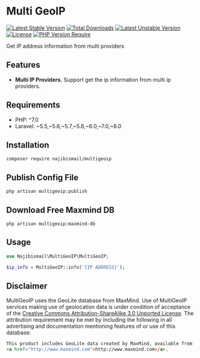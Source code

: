 # Multi GeoIP

[![Latest Stable Version](http://poser.pugx.org/najibismail/multigeoip/v)](https://packagist.org/packages/najibismail/multigeoip) [![Total Downloads](http://poser.pugx.org/najibismail/multigeoip/downloads)](https://packagist.org/packages/najibismail/multigeoip) [![Latest Unstable Version](http://poser.pugx.org/najibismail/multigeoip/v/unstable)](https://packagist.org/packages/najibismail/multigeoip) [![License](http://poser.pugx.org/najibismail/multigeoip/license)](https://packagist.org/packages/najibismail/multigeoip) [![PHP Version Require](http://poser.pugx.org/najibismail/multigeoip/require/php)](https://packagist.org/packages/najibismail/multigeoip)

Get IP address information from multi providers

## Features

- **Multi IP Providers.** Support get the ip information from multi ip providers.

## Requirements

- PHP: ^7.0
- Laravel: ~5.5,~5.6,~5.7,~5.8,~6.0,~7.0,~8.0


## Installation

```
composer require najibismail/multigeoip
```

## Publish Config File


```
php artisan multigeoip:publish
```

## Download Free Maxmind DB

```
php artisan multigeoip:maxmind-db
```
## Usage

```php
use Najibismail\MultiGeoIP\MultiGeoIP;

$ip_info = MultiGeoIP::info('{IP ADDRESS}');

```

## Disclaimer
MultiGeoIP uses the GeoLite database from MaxMind.
Use of MultiGeoIP services making use of geolocation data is under condition of acceptance of the <a href="http://creativecommons.org/licenses/by-sa/3.0/" class="urlextern" target="_new" title="http://creativecommons.org/licenses/by-sa/3.0/" rel="nofollow">Creative Commons Attribution-ShareAlike 3.0 Unported License</a>. The attribution requirement may be met by including the following in all advertising and documentation mentioning features of or use of this database: 

```html
This product includes GeoLite data created by MaxMind, available from
<a href="http://www.maxmind.com">http://www.maxmind.com</a>.
```

